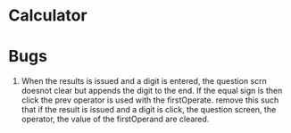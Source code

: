 # Calculator

# Bugs
1. When the results is issued and a digit is entered, the question scrn doesnot clear but appends the digit to the end. If the equal sign is then click the prev operator is used with the firstOperate.
remove this such that if the result is issued and a digit is click, the question screen, the operator, the value of the firstOperand are cleared.

